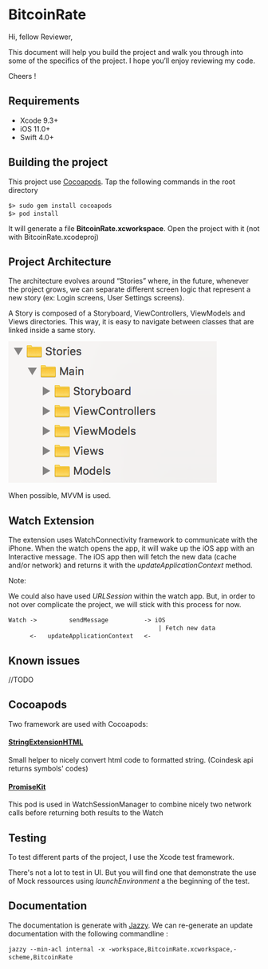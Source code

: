# BitcoinRate

Hi, fellow Reviewer,

This document will help you build the project and walk you through into some of the specifics of the project. I hope you’ll enjoy reviewing my code.

Cheers !

## Requirements

- Xcode 9.3+ 
- iOS 11.0+ 
- Swift 4.0+

## Building the project

This project use [Cocoapods](https://cocoapods.org). Tap the following commands in the root directory 

```
$> sudo gem install cocoapods
$> pod install
```

It will generate a file **BitcoinRate.xcworkspace**. Open the project with it (not with BitcoinRate.xcodeproj)

## Project Architecture

The architecture evolves around “Stories” where, in the future, whenever the project grows, we can separate different screen logic that represent a new story (ex: Login screens, User Settings screens).

A Story is composed of a Storyboard, ViewControllers, ViewModels and Views directories. This way, it is easy to navigate between classes that are linked inside a same story.

![GitHub Logo](documentation/doc_stories.png)

When possible, MVVM is used.

## Watch Extension

The extension uses WatchConnectivity framework to communicate with the iPhone.
When the watch opens the app, it will wake up the iOS app with an Interactive message. The iOS app then will fetch the new data (cache and/or network) and returns it with the *updateApplicationContext* method.

Note:

We could also have used *URLSession* within the watch app. But, in order to not over complicate the project, we will stick with this process for now. 

```
Watch ->         sendMessage          -> iOS
                                          | Fetch new data
      <-   updateApplicationContext   <-
```

## Known issues

//TODO

## Cocoapods

Two framework are used with Cocoapods:

#### [StringExtensionHTML](https://github.com/adela-chang/StringExtensionHTML)

Small helper to nicely convert html code to formatted string. (Coindesk api returns symbols' codes)

#### [PromiseKit](https://github.com/mxcl/PromiseKit)

This pod is used in WatchSessionManager to combine nicely two network calls before returning both results to the Watch

## Testing

To test different parts of the project, I use the Xcode test framework.

There's not a lot to test in UI. But you will find one that demonstrate the use of Mock ressources using *launchEnvironment* a the beginning of the test.

## Documentation

The documentation is generate with [Jazzy](https://github.com/realm/jazzy). We can re-generate an update documentation with the following commandline :

```
jazzy --min-acl internal -x -workspace,BitcoinRate.xcworkspace,-scheme,BitcoinRate
```